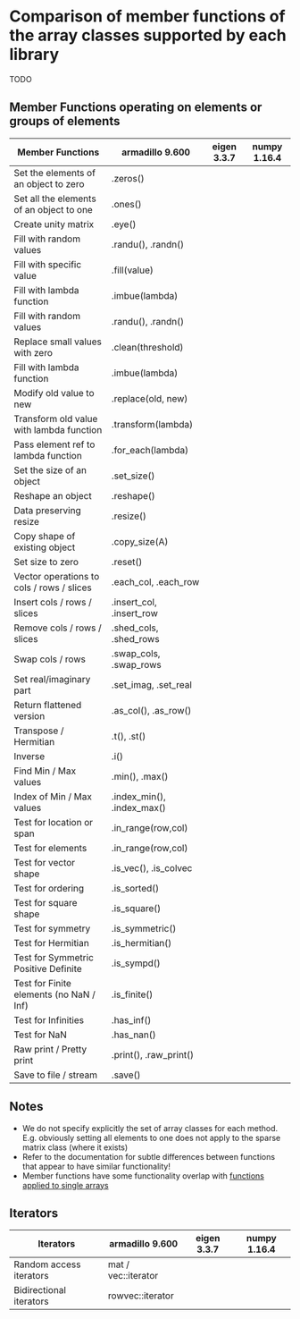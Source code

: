 # Comparison of member functions of the array classes supported by each library

TODO

## Member Functions operating on elements or groups of elements

| Member Functions                          | armadillo 9.600            | eigen 3.3.7 | numpy 1.16.4 |
| ----------------------------------------- | -------------------------- | ----------- | ------------ |
| Set the elements of an object to zero     | .zeros()                   |             |              |
| Set all the elements of an object to one  | .ones()                    |             |              |
| Create unity matrix                       | .eye()                     |             |              |
| Fill with random values                   | .randu(), .randn()         |             |              |
| Fill with specific value                  | .fill(value)               |             |              |
| Fill with lambda function                 | .imbue(lambda)             |             |              |
| Fill with random values                   | .randu(), .randn()         |             |              |
| Replace small values with zero            | .clean(threshold)          |             |              |
| Fill with lambda function                 | .imbue(lambda)             |             |              |
| Modify old value to new                   | .replace(old, new)         |             |              |
| Transform old value with lambda function  | .transform(lambda)         |             |              |
| Pass element ref to lambda function       | .for_each(lambda)          |             |              |
| Set the size of an object                 | .set_size()                |             |              |
| Reshape an object                         | .reshape()                 |             |              |
| Data preserving resize                    | .resize()                  |             |              |
| Copy shape of existing object             | .copy_size(A)              |             |              |
| Set size to zero                          | .reset()                   |             |              |
| Vector operations to cols / rows / slices | .each_col, .each_row       |             |              |
| Insert cols / rows / slices               | .insert_col, .insert_row   |             |              |
| Remove cols / rows / slices               | .shed_cols, .shed_rows     |             |              |
| Swap cols / rows                          | .swap_cols, .swap_rows     |             |              |
| Set real/imaginary part                   | .set_imag, .set_real       |             |              |
| Return flattened version                  | .as_col(), .as_row()       |             |              |
| Transpose / Hermitian                     | .t(), .st()                |             |              |
| Inverse                                   | .i()                       |             |              |
| Find Min / Max values                     | .min(), .max()             |             |              |
| Index of Min / Max values                 | .index_min(), .index_max() |             |              |
| Test for location or span                 | .in_range(row,col)         |             |              |
| Test for elements                         | .in_range(row,col)         |             |              |
| Test for vector shape                     | .is_vec(), .is_colvec      |             |              |
| Test for ordering                         | .is_sorted()               |             |              |
| Test for square shape                     | .is_square()               |             |              |
| Test for symmetry                         | .is_symmetric()            |             |              |
| Test for Hermitian                        | .is_hermitian()            |             |              |
| Test for Symmetric Positive Definite      | .is_sympd()                |             |              |
| Test for Finite elements (no NaN / Inf)   | .is_finite()               |             |              |
| Test for Infinities                       | .has_inf()                 |             |              |
| Test for NaN                              | .has_nan()                 |             |              |
| Raw print / Pretty print                  | .print(), .raw_print()     |             |              |
| Save to file / stream                     | .save()                    |             |              |

## Notes
* We do not specify explicitly the set of array classes for each method. E.g. obviously setting all elements to one does
not apply to the sparse matrix class (where it exists)
* Refer to the documentation for subtle differences between functions that appear to have similar functionality!
* Member functions have some functionality overlap with [functions applied to single arrays](Functions.md)


## Iterators

| Iterators               | armadillo 9.600     | eigen 3.3.7 | numpy 1.16.4 |
| ----------------------- | ------------------- | ----------- | ------------ |
| Random access iterators | mat / vec::iterator |             |              |
| Bidirectional iterators | rowvec::iterator    |             |              |



